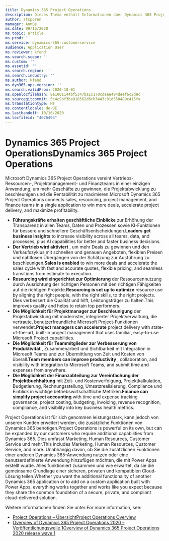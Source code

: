 ```yaml
---
title: Dynamics 365 Project Operations
description: Dieses Thema enthält Informationen über Dynamics 365 Project Vorgänge.
author: stsporen
manager: AnnBe
ms.date: 09/16/2020
ms.topic: article
ms.prod: ''
ms.service: dynamics-365-customerservice
audience: Application User
ms.reviewer: kfend
ms.search.scope: ''
ms.custom: ''
ms.assetid: ''
ms.search.region: ''
ms.search.industry: ''
ms.author: kfend
ms.dyn365.ops.version: ''
ms.search.validFrom: 2020-10-01
ms.openlocfilehash: 8e1001144bf5347ba1c170cdeae494deef6c2d9c
ms.sourcegitcommit: 5c4c9bf3ba018562d6cb3443c01d550489c415fa
ms.translationtype: HT
ms.contentlocale: de-DE
ms.lasthandoff: 10/16/2020
ms.locfileid: "4076493"
---
```

# <a name="dynamics-365-project-operations"></a><span data-ttu-id="7bb74-103">Dynamics 365 Project Operations</span><span class="sxs-lookup"><span data-stu-id="7bb74-103">Dynamics 365 Project Operations</span></span>

<span data-ttu-id="7bb74-104">Microsoft Dynamics 365 Project Operations vereint Vertriebs-, Ressourcen-, Projektmanagement- und Finanzteams in einer einzigen Anwendung, um mehr Geschäfte zu gewinnen, die Projektabwicklung zu beschleunigen und die Rentabilität zu maximieren.</span><span class="sxs-lookup"><span data-stu-id="7bb74-104">Microsoft Dynamics 365 Project Operations connects sales, resourcing, project management, and finance teams in a single application to win more deals, accelerate project delivery, and maximize profitability.</span></span>

-   <span data-ttu-id="7bb74-105">**Führungskräfte erhalten geschäftliche Einblicke** zur Erhöhung der Transparenz in allen Teams, Daten und Prozessen sowie KI-Funktionen für bessere und schnellere Geschäftsentscheidungen.</span><span class="sxs-lookup"><span data-stu-id="7bb74-105">**Leaders get business insights** to increase visibility across all teams, data, and processes, plus AI capabilities for better and faster business decisions.</span></span>
-   <span data-ttu-id="7bb74-106">**Der Vertrieb wird aktiviert** , um mehr Deals zu gewinnen und den Verkaufszyklus mit schnellen und genauen Angeboten, flexiblen Preisen und nahtlosen Übergängen von der Schätzung zur Ausführung zu beschleunigen.</span><span class="sxs-lookup"><span data-stu-id="7bb74-106">**Sales is enabled** to win more deals and accelerate the sales cycle with fast and accurate quotes, flexible pricing, and seamless transitions from estimate to execution.</span></span>
-   <span data-ttu-id="7bb74-107">**Resourcing wird eingerichtet zur Optimierung** der Ressourcennutzung durch Ausrichtung der richtigen Personen mit den richtigen Fähigkeiten auf die richtigen Projekte.</span><span class="sxs-lookup"><span data-stu-id="7bb74-107">**Resourcing is set up to optimize** resource use by aligning the right people, with the right skills, to the right projects.</span></span> <span data-ttu-id="7bb74-108">Dies verbessert die Qualität und hilft, Leistungsträger zu halten.</span><span class="sxs-lookup"><span data-stu-id="7bb74-108">This improves quality and helps to retain top performers.</span></span>
-   <span data-ttu-id="7bb74-109">**Die Möglichkeit für Projektmanager zur Beschleunigung** der Projektabwicklung mit modernster, integrierter Projektverwaltung, die vertraute, benutzerfreundliche Microsoft Project-Funktionen verwendet.</span><span class="sxs-lookup"><span data-stu-id="7bb74-109">**Project managers can accelerate** project delivery with state-of-the-art, built-in project management that uses familiar, easy-to-use Microsoft Project capabilities.</span></span>
-   <span data-ttu-id="7bb74-110">**Die Möglichkeit für Teammitglieder zur Verbesserung von Produktivität** , Zusammenarbeit und Sichtbarkeit mit Integration in Microsoft Teams und zur Übermittlung von Zeit und Kosten von überall.</span><span class="sxs-lookup"><span data-stu-id="7bb74-110">**Team members can improve productivity** , collaboration, and visibility with integration to Microsoft Teams, and submit time and expenses from anywhere.</span></span>
-   <span data-ttu-id="7bb74-111">**Die Möglichkeit der Finanzabteilung zur Vereinfachung der Projektbuchhaltung** mit Zeit- und Kostenverfolgung, Projektkalkulation, Budgetierung, Rechnungsstellung, Umsatzrealisierung, Compliance und Einblick in wichtige betriebswirtschaftliche Metriken.</span><span class="sxs-lookup"><span data-stu-id="7bb74-111">**Finance can simplify project accounting** with time and expense tracking governance, project costing, budgeting, invoicing, revenue recognition, compliance, and visibility into key business health metrics.</span></span>

<span data-ttu-id="7bb74-112">Project Operations ist für sich genommen leistungsstark, kann jedoch von unseren Kunden erweitert werden, die zusätzliche Funktionen von Dynamics 365 benötigen.</span><span class="sxs-lookup"><span data-stu-id="7bb74-112">Project Operations is powerful on its own, but can be expanded by our customers who require additional capabilities from Dynamics 365.</span></span> <span data-ttu-id="7bb74-113">Dies umfasst Marketing, Human Resources, Customer Service und mehr.</span><span class="sxs-lookup"><span data-stu-id="7bb74-113">This includes Marketing, Human Resources, Customer Service, and more.</span></span> <span data-ttu-id="7bb74-114">Unabhängig davon, ob Sie die zusätzlichen Funktionen einer anderen Dynamics 365-Anwendung nutzen oder eine benutzerdefinierte Anwendung hinzufügen möchten, die mit Power Apps erstellt wurde. Alles funktioniert zusammen und wie erwartet, da sie die gemeinsame Grundlage einer sicheren, privaten und kompatiblen Cloud-Lösung teilen.</span><span class="sxs-lookup"><span data-stu-id="7bb74-114">Whether you want the additional functionality of another Dynamics 365 application or to add on a custom application built with Power Apps, everything works together and works like you expect because they share the common foundation of a secure, private, and compliant cloud-delivered solution.</span></span>

<span data-ttu-id="7bb74-115">Weitere Informationen finden Sie unter:</span><span class="sxs-lookup"><span data-stu-id="7bb74-115">For more information, see:</span></span>

- [<span data-ttu-id="7bb74-116">Project Operations – Übersicht</span><span class="sxs-lookup"><span data-stu-id="7bb74-116">Project Operations Overview</span></span>](https://dynamics.microsoft.com/en-us/project-operations/overview/)
- [<span data-ttu-id="7bb74-117">Overview of Dynamics 365 Project Operations 2020 – Veröffentlichungswelle 1</span><span class="sxs-lookup"><span data-stu-id="7bb74-117">Overview of Dynamics 365 Project Operations 2020 release wave 1</span></span>](https://docs.microsoft.com/dynamics365-release-plan/2020wave1/dynamics365-project-operations/)

